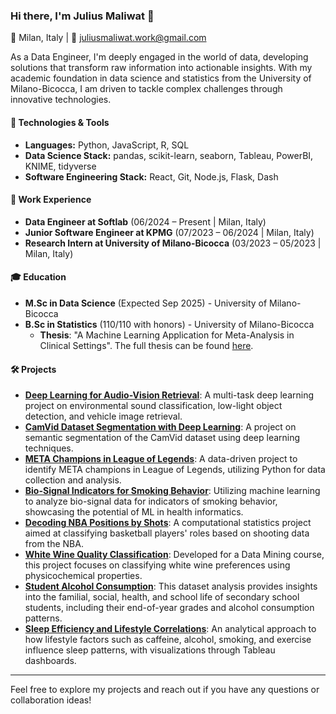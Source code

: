 ### Hi there, I'm Julius Maliwat 👋

📍 Milan, Italy | 📧 juliusmaliwat.work@gmail.com

As a Data Engineer, I'm deeply engaged in the world of data, developing solutions that transform raw information into actionable insights. With my academic foundation in data science and statistics from the University of Milano-Bicocca, I am driven to tackle complex challenges through innovative technologies.

#### 🔧 Technologies & Tools

- **Languages:** Python, JavaScript, R, SQL
- **Data Science Stack:** pandas, scikit-learn, seaborn, Tableau, PowerBI, KNIME, tidyverse
- **Software Engineering Stack:** React, Git, Node.js, Flask, Dash

#### 💼 Work Experience

- **Data Engineer at Softlab** (06/2024 – Present | Milan, Italy)
- **Junior Software Engineer at KPMG** (07/2023 – 06/2024 | Milan, Italy)
- **Research Intern at University of Milano-Bicocca** (03/2023 – 05/2023 | Milan, Italy)

#### 🎓 Education

- **M.Sc in Data Science** (Expected Sep 2025) - University of Milano-Bicocca
- **B.Sc in Statistics** (110/110 with honors) - University of Milano-Bicocca
  - **Thesis**: "A Machine Learning Application for Meta-Analysis in Clinical Settings". The full thesis can be found [here](https://github.com/JuliusMaliwat/bachelor-thesis). 

#### 🛠️ Projects
- **[Deep Learning for Audio-Vision Retrieval](https://github.com/JuliusMaliwat/deep-learning-audio-vision-retrieval)**: A multi-task deep learning project on environmental sound classification, low-light object detection, and vehicle image retrieval.
- **[CamVid Dataset Segmentation with Deep Learning](https://github.com/JuliusMaliwat/semantic-segmentation-camvid)**: A project on semantic segmentation of the CamVid dataset using deep learning techniques.
- **[META Champions in League of Legends](https://github.com/JuliusMaliwat/META-champions-lol)**: A data-driven project to identify META champions in League of Legends, utilizing Python for data collection and analysis.
- **[Bio-Signal Indicators for Smoking Behavior](https://github.com/JuliusMaliwat/smoke-signals-ml)**: Utilizing machine learning to analyze bio-signal data for indicators of smoking behavior, showcasing the potential of ML in health informatics.
- **[Decoding NBA Positions by Shots](https://github.com/JuliusMaliwat/decoding-nba-positions-by-shots)**: A computational statistics project aimed at classifying basketball players' roles based on shooting data from the NBA.
- **[White Wine Quality Classification](https://github.com/JuliusMaliwat/white-wine-quality-classification)**: Developed for a Data Mining course, this project focuses on classifying white wine preferences using physicochemical properties.
- **[Student Alcohol Consumption](https://github.com/JuliusMaliwat/student-alcohol-consumption)**: This dataset analysis provides insights into the familial, social, health, and school life of secondary school students, including their end-of-year grades and alcohol consumption patterns.
- **[Sleep Efficiency and Lifestyle Correlations](https://github.com/JuliusMaliwat/sleep-efficiency-lifestyle)**: An analytical approach to how lifestyle factors such as caffeine, alcohol, smoking, and exercise influence sleep patterns, with visualizations through Tableau dashboards.

---

Feel free to explore my projects and reach out if you have any questions or collaboration ideas!
